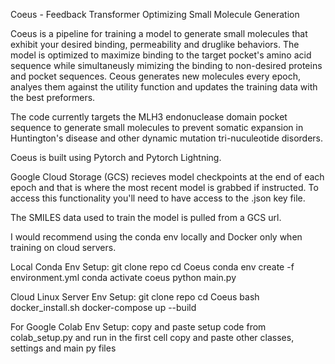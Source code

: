 
Coeus - Feedback Transformer Optimizing Small Molecule Generation

Coeus is a pipeline for training a model to generate small molecules that exhibit your desired binding, permeability and druglike behaviors. The model is optimized to maximize binding to the target pocket's
amino acid sequence while simultaneusly mimizing the binding to non-desired proteins and pocket sequences. Ceous generates new molecules every epoch, analyes them against the utility function and updates the training
data with the best preformers.

The code currently targets the MLH3 endonuclease domain pocket sequence to generate small molecules to prevent somatic expansion in Huntington's disease and other dynamic mutation tri-nuculeotide disorders.

Coeus is built using Pytorch and Pytorch Lightning.

Google Cloud Storage (GCS) recieves model checkpoints at the end of each epoch and that is where the most recent model is grabbed if instructed. To access this functionality you'll need to have access to the .json key file.

The SMILES data used to train the model is pulled from a GCS url. 


I would recommend using the conda env locally and Docker only when training on cloud servers.


Local Conda Env Setup:
git clone repo
cd Coeus
conda env create -f environment.yml
conda activate coeus
python main.py


Cloud Linux Server Env Setup:
git clone repo
cd Coeus
bash docker_install.sh
docker-compose up --build


For Google Colab Env Setup:
copy and paste setup code from colab_setup.py and run in the first cell
copy and paste other classes, settings and main py files 
